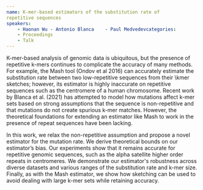 ```yaml
---
name: K-mer-based estimators of the substitution rate of
repetitive sequences
speakers:
	- Haonan Wu	- Antonio Blanca	- Paul Medvedevcategories:
	- Proceedings
	- Talk
---
```


K-mer-based analysis of genomic data is ubiquitous, but the
presence of repetitive k-mers continues to complicate the
accuracy of many methods. For example, the Mash tool (Ondov
et al 2016) can accurately estimate the substitution rate
between two low-repetitive sequences from their \kmer
sketches; however, its estimator is highly inaccurate on
repetitive sequences such as the centromere of a human
chromosome. Recent work by Blanca et al. (2021) has
attempted to model how mutations affect k-mer sets based on
strong assumptions that the sequence is non-repetitive and
that mutations do not create spurious k-mer matches.
However, the theoretical foundations for extending an
estimator like Mash to work in the presence of repeat
sequences have been lacking.

In this work, we relax the non-repetitive assumption and
propose a novel estimator for the mutation rate. We derive
theoretical bounds on our estimator’s bias. Our experiments
show that it remains accurate for repetitive genomic
sequences, such as the alpha satellite higher order repeats
in centromeres. We demonstrate our estimator's robustness
across diverse datasets and various ranges of the
substitution rate and k-mer size. Finally, as with the Mash
estimator, we show how sketching can be used to avoid
dealing with large k-mer sets while retaining accuracy.